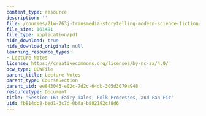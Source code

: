```yaml
---
content_type: resource
description: ''
file: /courses/21w-763j-transmedia-storytelling-modern-science-fiction-spring-2014/fb814db8bed13c7d0bfab882192cf8d6_MIT21W_763JS14_Session_16.pdf
file_size: 161491
file_type: application/pdf
hide_download: true
hide_download_original: null
learning_resource_types:
- Lecture Notes
license: https://creativecommons.org/licenses/by-nc-sa/4.0/
ocw_type: OCWFile
parent_title: Lecture Notes
parent_type: CourseSection
parent_uid: ee843043-e02c-7d2c-64db-305d3079a948
resourcetype: Document
title: 'Session 16: Fairy Tales, Folk Processes, and Fan Fic'
uid: fb814db8-bed1-3c7d-0bfa-b882192cf8d6
---
```

